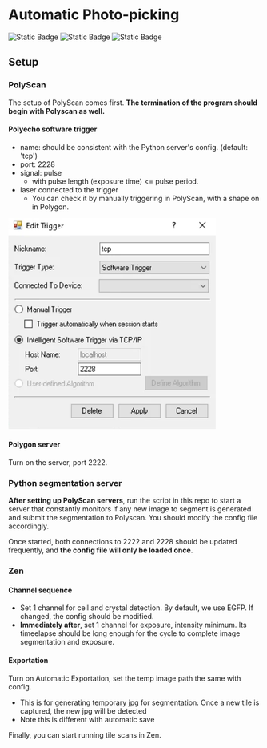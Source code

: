 # Automatic Photo-picking

![Static Badge](https://img.shields.io/badge/supporting-PolyScan4-green)
![Static Badge](https://img.shields.io/badge/supporting-Zen_Blue_3.5-green)
![Static Badge](https://img.shields.io/badge/supported_by-CellSAM-blue)

## Setup

### PolyScan

The setup of PolyScan comes first. **The termination of the program should begin with Polyscan as well.**

#### Polyecho software trigger

* name: should be consistent with the Python server's config. (default: 'tcp')
* port: 2228
* signal: pulse
  * with pulse length (exposure time) <= pulse period.
* laser connected to the trigger
  * You can check it by manually triggering in PolyScan, with a shape on in Polygon. 

![software trigger](docs/trigger.png)

#### Polygon server
Turn on the server, port 2222.

### Python segmentation server

**After setting up PolyScan servers**, run the script in this repo to start a server that constantly monitors if any new image to segment is generated and submit the segmentation to Polyscan. You should modify the config file accordingly.

Once started, both connections to 2222 and 2228 should be updated frequently, and **the config file will only be loaded once**.

### Zen

#### Channel sequence

* Set 1 channel for cell and crystal detection. By default, we use EGFP. If changed, the config should be modified.
* **Immediately after**, set 1 channel for exposure, intensity minimum. Its timeelapse should be long enough for the cycle to complete image segmentation and exposure. 

#### Exportation
Turn on Automatic Exportation, set the temp image path the same with config.
* This is for generating temporary jpg for segmentation. Once a new tile is captured, the new jpg will be detected
* Note this is different with automatic save

Finally, you can start running tile scans in Zen.